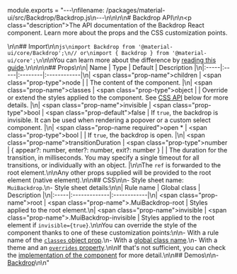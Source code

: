 module.exports = "---\nfilename: /packages/material-ui/src/Backdrop/Backdrop.js\n---\n\n<!--- This documentation is automatically generated, do not try to edit it. -->\n\n# Backdrop API\n\n<p class=\"description\">The API documentation of the Backdrop React component. Learn more about the props and the CSS customization points.</p>\n\n## Import\n\n```js\nimport Backdrop from '@material-ui/core/Backdrop';\n// or\nimport { Backdrop } from '@material-ui/core';\n```\n\nYou can learn more about the difference by [reading this guide](/guides/minimizing-bundle-size/).\n\n\n\n## Props\n\n| Name | Type | Default | Description |\n|:-----|:-----|:--------|:------------|\n| <span class=\"prop-name\">children</span> | <span class=\"prop-type\">node</span> |  | The content of the component. |\n| <span class=\"prop-name\">classes</span> | <span class=\"prop-type\">object</span> |  | Override or extend the styles applied to the component. See [CSS API](#css) below for more details. |\n| <span class=\"prop-name\">invisible</span> | <span class=\"prop-type\">bool</span> | <span class=\"prop-default\">false</span> | If `true`, the backdrop is invisible. It can be used when rendering a popover or a custom select component. |\n| <span class=\"prop-name required\">open&nbsp;*</span> | <span class=\"prop-type\">bool</span> |  | If `true`, the backdrop is open. |\n| <span class=\"prop-name\">transitionDuration</span> | <span class=\"prop-type\">number<br>&#124;&nbsp;{ appear?: number, enter?: number, exit?: number }</span> |  | The duration for the transition, in milliseconds. You may specify a single timeout for all transitions, or individually with an object. |\n\nThe `ref` is forwarded to the root element.\n\nAny other props supplied will be provided to the root element (native element).\n\n## CSS\n\n- Style sheet name: `MuiBackdrop`.\n- Style sheet details:\n\n| Rule name | Global class | Description |\n|:-----|:-------------|:------------|\n| <span class=\"prop-name\">root</span> | <span class=\"prop-name\">.MuiBackdrop-root</span> | Styles applied to the root element.\n| <span class=\"prop-name\">invisible</span> | <span class=\"prop-name\">.MuiBackdrop-invisible</span> | Styles applied to the root element if `invisible={true}`.\n\nYou can override the style of the component thanks to one of these customization points:\n\n- With a rule name of the [`classes` object prop](/customization/components/#overriding-styles-with-classes).\n- With a [global class name](/customization/components/#overriding-styles-with-global-class-names).\n- With a theme and an [`overrides` property](/customization/globals/#css).\n\nIf that's not sufficient, you can check the [implementation of the component](https://github.com/Foso/material-ui/blob/master/packages/material-ui/src/Backdrop/Backdrop.js) for more detail.\n\n## Demos\n\n- [Backdrop](/components/backdrop/)\n\n"